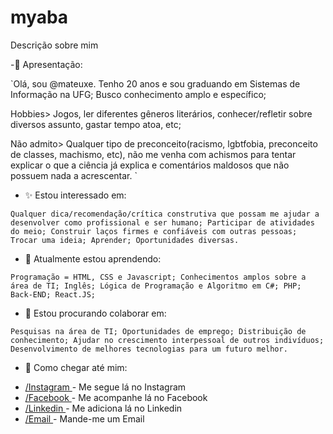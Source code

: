 # myaba
Descrição sobre mim

-👀 Apresentação:

`Olá, sou @mateuxe.
Tenho 20 anos e sou graduando em Sistemas de Informação na UFG;
Busco conhecimento amplo e específico;

Hobbies>  Jogos, ler diferentes gêneros literários, conhecer/refletir sobre diversos assunto, gastar tempo atoa, etc;

Não admito> Qualquer tipo de preconceito(racismo, lgbtfobia, preconceito de classes, machismo, etc), não me venha com achismos para tentar explicar o que a ciência já explica e comentários maldosos que não possuem nada a acrescentar. `

- ✨ Estou interessado em:

`Qualquer dica/recomendação/crítica construtiva que possam me ajudar a desenvolver como profissional e ser humano;
Participar de atividades do meio;
Construir laços firmes e confiáveis com outras pessoas;
Trocar uma ideia;
Aprender;
Oportunidades diversas.`

- 👾 Atualmente estou aprendendo:

`Programação = HTML, CSS e Javascript;
Conhecimentos amplos sobre a área de TI;
Inglês;
Lógica de Programação e Algoritmo em C#;
PHP;
Back-END;
React.JS;`

- 💝 Estou procurando colaborar em:

`Pesquisas na área de TI;
Oportunidades de emprego;
Distribuição de conhecimento;
Ajudar no crescimento interpessoal de outros indivíduos;
Desenvolvimento de melhores tecnologias para um futuro melhor.`

- 💌 Como chegar até mim:

<ul>
<li> <a href="https://www.instagram.com/mateuxe/" target="_blank"> /Instagram </a> - Me segue lá no Instagram </li>
<li> <a href="https://www.facebook.com/Moscomano" target="_blank"> /Facebook </a> - Me acompanhe lá no Facebook </li>
<li> <a href="https://www.linkedin.com/in/mateuxe/" target="_blank"> /Linkedin </a>  - Me adiciona lá no Linkedin </li>
<li> <a href="mailto:mateuseduardosilvar@gmail.com?subject=Olá, Mateus. Tudo bem?" target="_blank"> /Email </a> - Mande-me um Email</li>
</ul>


